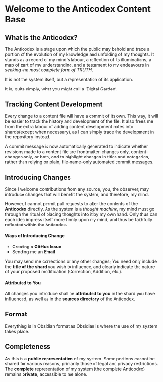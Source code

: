 # Welcome to the Anticodex Content Base

## What is the Anticodex?
The Anticodex is a stage upon which the public may behold and trace a portion of the evolution of my knowledge and unfolding of my thoughts. It stands as a record of my mind's labour, a reflection of its illuminations, a map of part of my understanding, and a testament to my endeavours in *seeking the most complete form of TRUTH*.

It is not the system itself, but a representation of its application.

It is, quite simply, what you might call a ‘Digital Garden’.

## Tracking Content Development
Every change to a content file will have a commit of its own. This way, it will be easier to track the history and development of the file. It also frees me from the extra labour of adding content development notes into shards(except when necessary), as I can simply trace the development in the repository instead.

A commit message is now automatically generated to indicate whether revisions made to a content file are frontmatter-changes only, content-changes only, or both, and to highlight changes in titles and categories, rather than relying on plain, file-name-only automated commit messages.

## Introducing Changes
Since I welcome contributions from any source, you, the observer, may introduce changes that will benefit the system, and therefore, my mind.

However, I cannot permit pull requests to alter the contents of the **Anticodex** directly. As the system is a *thought machine*, my mind must go through the ritual of placing thoughts into it by my own hand. Only thus can each idea impress itself more firmly upon my mind, and thus be faithfully reflected within the Anticodex.

#### Ways of Introducing Change
- Creating a **GitHub Issue**
- Sending me an **Email**

You may send me corrections or any other changes; You need only include the **title of the shard** you wish to influence, and clearly indicate the nature of your proposed modification (Correction, Addition, etc.).

#### Attributed to You
All changes you introduce shall be **attributed to you** in the shard you have influenced, as well as in the **sources directory** of the Anticodex.

## Format
Everything is in Obsidian format as Obsidian is where the use of my system takes place.

## Completeness
As this is a **public representation** of my system. Some portions cannot be shared for various reasons, primarily those of legal and privacy restrictions. The **complete** representation of my system (the complete Anticodex) remains **private**, accessible to me alone.